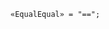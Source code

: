 <!-- This file is generated automatically by infrastructure scripts. Please don't edit by hand. -->

<!-- markdownlint-disable first-line-h1 -->

```{ .ebnf .slang-ebnf #EqualEqual }
«EqualEqual» = "==";
```

